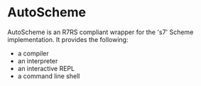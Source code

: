 # AutoScheme

AutoScheme is an R7RS compliant wrapper for the 's7' Scheme implementation.  It provides the following:
- a compiler
- an interpreter
- an interactive REPL
- a command line shell